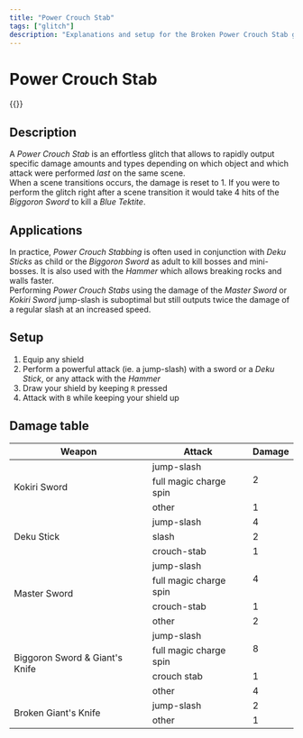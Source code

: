```yaml
---
title: "Power Crouch Stab"
tags: ["glitch"]
description: "Explanations and setup for the Broken Power Crouch Stab glitch."
---
```


# Power Crouch Stab
<div class="yt float-right">{{<youtube "zcjga0aYiok">}}</div>

## Description
A _Power Crouch Stab_ is an effortless glitch that allows to rapidly output
specific damage amounts and types depending on which object and which attack
were performed _last_ on the same scene.  
When a scene transitions occurs, the damage is reset to 1. If you were to
perform the glitch right after a scene transition it would take 4 hits of the
_Biggoron Sword_ to kill a _Blue Tektite_.

## Applications
In practice, _Power Crouch Stabbing_ is often used in conjunction with _Deku
Sticks_ as child or the _Biggoron Sword_ as adult to kill bosses and
mini-bosses. It is also used with the _Hammer_ which allows breaking rocks and
walls faster.  
Performing _Power Crouch Stabs_ using the damage of the _Master Sword_ or
_Kokiri Sword_ jump-slash is suboptimal but still outputs twice the damage of a
regular slash at an increased speed.

## Setup
1. Equip any shield
2. Perform a powerful attack (ie. a jump-slash) with a sword or a _Deku
   Stick_, or any attack with the _Hammer_
3. Draw your shield by keeping `R` pressed
4. Attack with `B` while keeping your shield up

## Damage table
<!-- The day goldmark supports rowspans, this can be rewritten in pure markdown. -->
<table class="fullwidth">
<thead><tr>
  <th>Weapon</th>
  <th>Attack</th>
  <th>Damage</th>
</tr></thead>
<tbody>

<tr>
  <td rowspan="3">Kokiri Sword</td>
  <td>jump-slash</td>
  <td class="text-right" rowspan="2">2</td>
</tr>
<tr>
  <td>full magic charge spin</td>
</tr>
<tr>
  <td>other</td>
  <td class="text-right">1</td>
</tr>

<tr>
  <td rowspan="3">Deku Stick</td>
  <td>jump-slash</td>
  <td class="text-right">4</td>
</tr>
<tr>
  <td>slash</td>
  <td class="text-right">2</td>
</tr>
<tr>
  <td>crouch-stab</td>
  <td class="text-right">1</td>
</tr>

<tr>
  <td rowspan="4">Master Sword</td>
  <td>jump-slash</td>
  <td class="text-right" rowspan="2">4</td>
</tr>
<tr>
  <td>full magic charge spin</td>
</tr>
<tr>
  <td>crouch-stab</td>
  <td class="text-right">1</td>
</tr>
<tr>
  <td>other</td>
  <td class="text-right">2</td>
</tr>

<tr>
  <td rowspan="4">Biggoron Sword & Giant's Knife</td>
  <td>jump-slash</td>
  <td class="text-right" rowspan="2">8</td>
</tr>
<tr>
  <td>full magic charge spin</td>
</tr>
<tr>
  <td>crouch stab</td>
  <td class="text-right">1</td>
</tr>
<tr>
  <td>other</td>
  <td class="text-right">4</td>
</tr>

<tr>
  <td rowspan="2">Broken Giant's Knife</td>
  <td>jump-slash</td>
  <td class="text-right">2</td>
</tr>
<tr>
  <td>other</td>
  <td class="text-right">1</td>
</tr>

</tbody></table>
